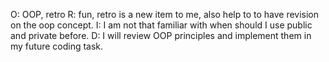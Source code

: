 O: OOP, retro
R: fun, retro is a new item to me, also help to to have revision on the oop concept.
I: I am not that familiar with when should I use public and private before.
D: I will review OOP principles and implement them in my future coding task.

